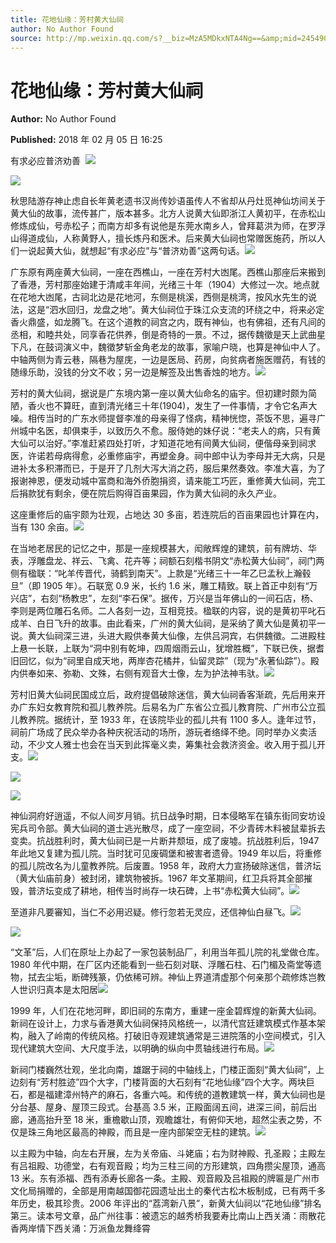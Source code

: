 ```yaml
---
title: 花地仙缘：芳村黄大仙祠
author: No Author Found
source: http://mp.weixin.qq.com/s?__biz=MzA5MDkxNTA4Ng==&amp;mid=2454906856&amp;idx=1&amp;sn=2b4809e97df31ba96108e0797bf9be88&amp;chksm=87a22f89b0d5a69f19db8360cc481e756fd29b9564663804fab605be4e6d3c6a58c6af05df7c#rd
---
```


# 花地仙缘：芳村黄大仙祠

**Author:** No Author Found

**Published:** 2018 年 02 月 05 日 16:25

有求必应普济劝善  ![](https://mmbiz.qpic.cn/mmbiz_jpg/PJWG74pLsMbnHcojA3hLQFOQRsURiavTYKqF6zyz8lRmocUXrIN7hJsl0O7F0JnZUwzgPQIKb8eA1y1zyXHicW5w/640?wx_fmt=jpeg)

![](https://mmbiz.qpic.cn/mmbiz_jpg/PJWG74pLsMbnHcojA3hLQFOQRsURiavTYS8icUpUJkIK0Vbia13MJfib3NibNf6VHy1U8HZDOPAJnB0b2lgYv9Qjlpg/640?wx_fmt=jpeg)

秋思陆游存神止虑自长年黄老遗书汉尚传妙语虽传人不省却从丹灶觅神仙坊间关于黄大仙的故事，流传甚广，版本甚多。北方人说黄大仙即浙江人黄初平，在赤松山修炼成仙，号赤松子；而南方却多有说他是东莞水南乡人，曾拜葛洪为师，在罗浮山得道成仙，人称黄野人，擅长炼丹和医术。后来黄大仙祠也常赠医施药，所以人们一说起黄大仙，就想起“有求必应”与“普济劝善”这两句话。![](https://mmbiz.qpic.cn/mmbiz_jpg/PJWG74pLsMbnHcojA3hLQFOQRsURiavTY6ibxoU7eT34e6CYtichs4yrChnZkFwiaXic796umYXaGSe2Q2nPMYWMUpg/640?wx_fmt=jpeg)

广东原有两座黄大仙祠，一座在西樵山，一座在芳村大凼尾。西樵山那座后来搬到了香港，芳村那座始建于清咸丰年间，光绪三十年（1904）大修过一次。地点就在花地大凼尾，古祠北边是花地河，东侧是桃溪，西侧是桃湾，按风水先生的说法，这是“泗水回归，龙盘之地”。黄大仙祠位于珠江众支流的环绕之中，将来必定香火鼎盛，如龙腾飞。在这个道教的祠宫之内，既有神仙，也有佛祖，还有凡间的丞相，和睦共处，同享香花供养，倒是奇特的一景。不过，据传魏徵是天上武曲星下凡，在鼓词演义中，魏徵梦斩金角老龙的故事，家喻户晓，也算是神仙中人了。中轴两侧为青云巷，隔巷为屋庑，一边是医局、药房，向贫病者施医赠药，有钱的随缘乐助，没钱的分文不收；另一边是解签及出售香烛的地方。![](https://mmbiz.qpic.cn/mmbiz_jpg/PJWG74pLsMbnHcojA3hLQFOQRsURiavTYPwZKOv4fJFsvTic0KwAlbjnov4lRmBGEKPwsPNjr7zTztoAHuC05Jiaw/640?wx_fmt=jpeg)

芳村的黄大仙祠，据说是广东境内第一座以黄大仙命名的庙宇。但初建时颇为简陋，香火也不算旺，直到清光绪三十年(1904)，发生了一件事情，才令它名声大噪。相传当时的广东水师提督李准的母亲得了怪病，精神恍惚，茶饭不思，遍寻广州城中名医，却俱束手，以致历久不愈。服侍她的妹仔说：“老夫人的病，只有黄大仙可以治好。”李准赶紧四处打听，才知道花地有间黄大仙祠，便偕母亲到祠求医，许诺若母病得愈，必重修庙宇，再塑金身。祠中郎中认为李母并无大病，只是进补太多积滞而已，于是开了几剂大泻大消之药，服后果然奏效。李准大喜，为了报谢神恩，便发动城中富商和海外侨胞捐资，请来能工巧匠，重修黄大仙祠，完工后捐款犹有剩余，便在院后购得百亩果园，作为黄大仙祠的永久产业。

这座重修后的庙宇颇为壮观，占地达 30 多亩，若连院后的百亩果园也计算在内，当有 130 余亩。![](https://mmbiz.qpic.cn/mmbiz_jpg/PJWG74pLsMbnHcojA3hLQFOQRsURiavTY67w62pqfibLFic3CzZibth9CETBdkV6pRJgPja7833bUAer9Zicicd3GOGw/640?wx_fmt=jpeg)

在当地老居民的记忆之中，那是一座规模甚大，闳敞辉煌的建筑，前有牌坊、华表，浮雕盘龙、祥云、飞禽、花卉等；祠额石刻楷书阴文“赤松黄大仙祠”，祠门两侧有楹联：“叱羊传晋代，骑鹤到南天”。上款是“光绪三十一年乙巳孟秋上瀚毂旦”（即 1905 年）。石联宽 0.9 米，长约 1.6 米，雕工精致。联上首正中刻有“万兴店”，右刻“杨教忠”，左刻“李石保”。据传，万兴是当年佛山的一间石店，杨、李则是两位雕石名师。二人各刻一边，互相竞技。楹联的内容，说的是黄初平叱石成羊、白日飞升的故事。由此看来，广州的黄大仙祠，是采纳了黄大仙是黄初平一说。黄大仙祠深三进，头进大殿供奉黄大仙像，左供吕洞宾，右供魏徵。二进殿柱上悬一长联，上联为“洞中别有乾坤，四周烟雨云山，犹增胜概”，下联已佚，据耆旧回忆，似为“祠里自成天地，两岸杏花橘井，仙留灵踪”（现为“永著仙踪”）。殿内供奉如来、弥勒、文殊，右侧有观音大士像，左为护法神韦驮。![](https://mmbiz.qpic.cn/mmbiz_jpg/PJWG74pLsMbnHcojA3hLQFOQRsURiavTY0zibVYLJic2OicImDmMZRZt2s5eImgiawyibYibTZQSqLYzN9falggks7TBg/640?wx_fmt=jpeg)

芳村旧黄大仙祠民国成立后，政府提倡破除迷信，黄大仙祠香客渐疏，先后用来开办广东妇女教育院和孤儿教养院。后易名为广东省公立孤儿教育院、广州市公立孤儿教养院。据统计，至 1933 年，在该院毕业的孤儿共有 1100 多人。逢年过节，祠前广场成了民众举办各种庆祝活动的场所，游玩者络绎不绝。同时举办义卖活动，不少文人雅士也会在当天到此挥毫义卖，筹集社会救济资金。收入用于孤儿开支。![](https://mmbiz.qpic.cn/mmbiz_jpg/PJWG74pLsMbnHcojA3hLQFOQRsURiavTYQj1icVdj1VyGDPGDvoIicMnke0qBdHw4YB9GX4AiandD5KHDOgDN2zBxA/640?wx_fmt=jpeg)

![](https://mmbiz.qpic.cn/mmbiz_jpg/PJWG74pLsMbnHcojA3hLQFOQRsURiavTYRXObr1jvo0oezcCvNJN50HK38ZwOjP3cHpsiaH95C6avHYEKjhRQoibQ/640?wx_fmt=jpeg)

![](https://mmbiz.qpic.cn/mmbiz_jpg/PJWG74pLsMbnHcojA3hLQFOQRsURiavTYL10Tqb7JFAOGOnYkSZkTiblVtKq6B4pZQ76931zS7pYlxSibjmicFGxxA/640?wx_fmt=jpeg)

神仙洞府好逍遥，不似人间岁月销。抗日战争时期，日本侵略军在镇东街同安坊设宪兵司令部。黄大仙祠的道士逃光散尽，成了一座空祠，不少青砖木料被鼠辈拆去变卖。抗战胜利时，黄大仙祠已是一片断井颓垣，成了废墟。抗战胜利后，1947 年此地又复建为孤儿院。当时犹可见废碉堡和被害者遗骨。1949 年以后，将重修的孤儿院改名为儿童教养院。后废置。1958 年，政府大力宣扬破除迷信，普济坛（黄大仙庙前身）被封闭，建筑物被拆。1967 年文革期间，红卫兵将其全部摧毁，普济坛变成了耕地，相传当时尚存一块石碑，上书“赤松黄大仙祠”。![](https://mmbiz.qpic.cn/mmbiz_jpg/PJWG74pLsMbnHcojA3hLQFOQRsURiavTYTv5YVPxQicQMOyCn46ibibtY4pKDLCcZCBQ0ibsFKqictvKNfLrYw8jMIVQ/640?wx_fmt=jpeg)

至道非凡要審知，当仁不必用迟疑。修行忽若无灵应，还信神仙白昼飞。![](https://mmbiz.qpic.cn/mmbiz_jpg/PJWG74pLsMbnHcojA3hLQFOQRsURiavTYJFPUvIIiaIxUUnrwzl57LRMlnOmTGuyocYSUR6eabD415ajUrK7nvAg/640?wx_fmt=jpeg)

![](https://mmbiz.qpic.cn/mmbiz_jpg/PJWG74pLsMbnHcojA3hLQFOQRsURiavTY91VRibicJxzCsIs62kOBdvDJNmuBBU5NN2WSygjMfTSjbTyvT3wXlDAA/640?wx_fmt=jpeg)

“文革”后，人们在原址上办起了一家包装制品厂，利用当年孤儿院的礼堂做仓库。1980 年代中期，在厂区内还能看到一些石刻对联、浮雕石柱、石门楣及斋堂等遗物，拭去尘垢，断碑残篆，仍依稀可辨。神仙上界道清虚那个何亲那个疏修炼岂教人世识归真本是太阳居![](https://mmbiz.qpic.cn/mmbiz_jpg/PJWG74pLsMbnHcojA3hLQFOQRsURiavTYZHSpScaicolm0QNDcdiaaaOAfibnDodxs9AmBL8yFgdUbVmzveHAN5krw/640?wx_fmt=jpeg)

1999 年，人们在花地河畔，即旧祠的东南方，重建一座金碧辉煌的新黄大仙祠。新祠在设计上，力求与香港黄大仙祠保持风格统一，以清代宫廷建筑模式作基本架构，融入了岭南的传统风格。打破旧寺观建筑通常是三进院落的小空间模式，引入现代建筑大空间、大尺度手法，以明确的纵向中贯轴线进行布局。![](https://mmbiz.qpic.cn/mmbiz_jpg/PJWG74pLsMbnHcojA3hLQFOQRsURiavTYoiazjJzCGpjicglUpgnm4ibe2jyjtHwsPhsvI3fS8aOFeXX2ILic74LMqQ/640?wx_fmt=jpeg)

新祠门楼巍然壮观，坐北向南，雄踞于祠的中轴线上，门楼正面刻“黄大仙祠”，上边刻有“芳村胜迹”四个大字，门楼背面的大石刻有“花地仙缘”四个大字。两块巨石，都是福建漳州特产的麻石，各重六吨。和传统的道教建筑一样，黄大仙祠也是分台基、屋身、屋顶三段式。台基高 3.5 米，正殿面阔五间，进深三间，前后出廊，通高抬升至 18 米，重檐歇山顶，观瞻雄壮，有俯仰天地，超然尘表之势，不仅是珠三角地区最高的神殿，而且是一座内部架空无柱的建筑。![](https://mmbiz.qpic.cn/mmbiz_jpg/PJWG74pLsMbnHcojA3hLQFOQRsURiavTYM6cvyxZ8pfUKuETN0grUmbsb6cXL2THWnaTBicZiaE2bQCClUrKBowTA/640?wx_fmt=jpeg)

以主殿为中轴，向左右开展，左为关帝庙、斗姥庙；右为财神殿、孔圣殿；主殿左有吕祖殿、功德堂，右有观音殿；均为三柱三间的方形建筑，四角攒尖屋顶，通高 13 米。东有添福、西有添寿长廊各一条。主殿、观音殿及吕祖殿的牌匾是广州市文化局捐赠的，全部是用南越国御花园遗址出土的秦代古松木板制成，已有两千多年历史，极其珍贵。2006 年评出的“荔湾新八景”，新黄大仙祠以“花地仙缘”排名第三。读本号文章，品广州往事：被遗忘的越秀桥我要寿比南山上西关涌：雨散花香两岸情下西关涌：万派鱼龙舞绛霄
